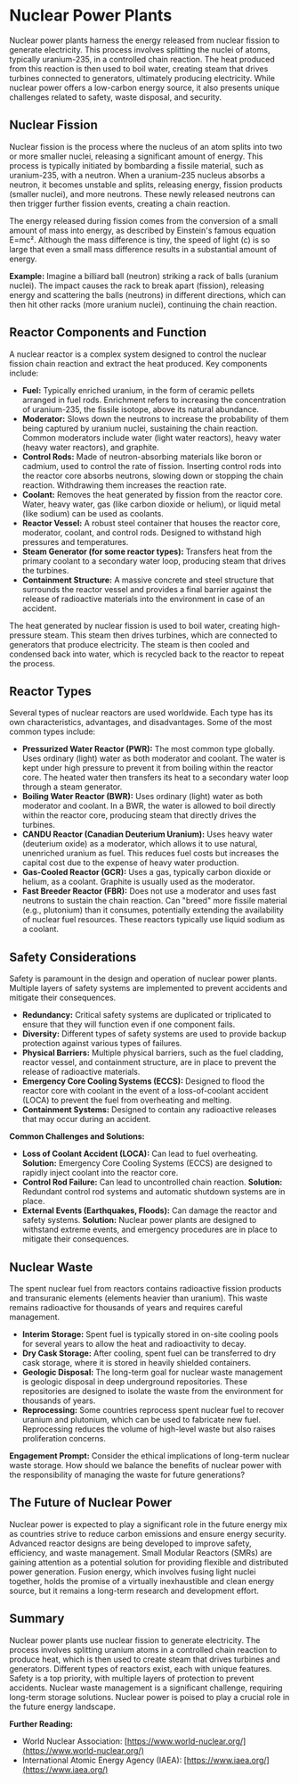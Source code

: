 # Nuclear Power Plants

Nuclear power plants harness the energy released from nuclear fission to generate electricity. This process involves splitting the nuclei of atoms, typically uranium-235, in a controlled chain reaction. The heat produced from this reaction is then used to boil water, creating steam that drives turbines connected to generators, ultimately producing electricity. While nuclear power offers a low-carbon energy source, it also presents unique challenges related to safety, waste disposal, and security.

## Nuclear Fission

Nuclear fission is the process where the nucleus of an atom splits into two or more smaller nuclei, releasing a significant amount of energy. This process is typically initiated by bombarding a fissile material, such as uranium-235, with a neutron. When a uranium-235 nucleus absorbs a neutron, it becomes unstable and splits, releasing energy, fission products (smaller nuclei), and more neutrons. These newly released neutrons can then trigger further fission events, creating a chain reaction.

The energy released during fission comes from the conversion of a small amount of mass into energy, as described by Einstein's famous equation E=mc². Although the mass difference is tiny, the speed of light (c) is so large that even a small mass difference results in a substantial amount of energy.

**Example:** Imagine a billiard ball (neutron) striking a rack of balls (uranium nuclei). The impact causes the rack to break apart (fission), releasing energy and scattering the balls (neutrons) in different directions, which can then hit other racks (more uranium nuclei), continuing the chain reaction.

## Reactor Components and Function

A nuclear reactor is a complex system designed to control the nuclear fission chain reaction and extract the heat produced. Key components include:

*   **Fuel:** Typically enriched uranium, in the form of ceramic pellets arranged in fuel rods. Enrichment refers to increasing the concentration of uranium-235, the fissile isotope, above its natural abundance.
*   **Moderator:** Slows down the neutrons to increase the probability of them being captured by uranium nuclei, sustaining the chain reaction. Common moderators include water (light water reactors), heavy water (heavy water reactors), and graphite.
*   **Control Rods:** Made of neutron-absorbing materials like boron or cadmium, used to control the rate of fission. Inserting control rods into the reactor core absorbs neutrons, slowing down or stopping the chain reaction. Withdrawing them increases the reaction rate.
*   **Coolant:** Removes the heat generated by fission from the reactor core. Water, heavy water, gas (like carbon dioxide or helium), or liquid metal (like sodium) can be used as coolants.
*   **Reactor Vessel:** A robust steel container that houses the reactor core, moderator, coolant, and control rods. Designed to withstand high pressures and temperatures.
*   **Steam Generator (for some reactor types):** Transfers heat from the primary coolant to a secondary water loop, producing steam that drives the turbines.
*   **Containment Structure:** A massive concrete and steel structure that surrounds the reactor vessel and provides a final barrier against the release of radioactive materials into the environment in case of an accident.

The heat generated by nuclear fission is used to boil water, creating high-pressure steam. This steam then drives turbines, which are connected to generators that produce electricity. The steam is then cooled and condensed back into water, which is recycled back to the reactor to repeat the process.

## Reactor Types

Several types of nuclear reactors are used worldwide. Each type has its own characteristics, advantages, and disadvantages. Some of the most common types include:

*   **Pressurized Water Reactor (PWR):** The most common type globally. Uses ordinary (light) water as both moderator and coolant. The water is kept under high pressure to prevent it from boiling within the reactor core. The heated water then transfers its heat to a secondary water loop through a steam generator.
*   **Boiling Water Reactor (BWR):** Uses ordinary (light) water as both moderator and coolant. In a BWR, the water is allowed to boil directly within the reactor core, producing steam that directly drives the turbines.
*   **CANDU Reactor (Canadian Deuterium Uranium):** Uses heavy water (deuterium oxide) as a moderator, which allows it to use natural, unenriched uranium as fuel. This reduces fuel costs but increases the capital cost due to the expense of heavy water production.
*   **Gas-Cooled Reactor (GCR):** Uses a gas, typically carbon dioxide or helium, as a coolant. Graphite is usually used as the moderator.
*   **Fast Breeder Reactor (FBR):** Does not use a moderator and uses fast neutrons to sustain the chain reaction. Can "breed" more fissile material (e.g., plutonium) than it consumes, potentially extending the availability of nuclear fuel resources. These reactors typically use liquid sodium as a coolant.

## Safety Considerations

Safety is paramount in the design and operation of nuclear power plants. Multiple layers of safety systems are implemented to prevent accidents and mitigate their consequences.

*   **Redundancy:** Critical safety systems are duplicated or triplicated to ensure that they will function even if one component fails.
*   **Diversity:** Different types of safety systems are used to provide backup protection against various types of failures.
*   **Physical Barriers:** Multiple physical barriers, such as the fuel cladding, reactor vessel, and containment structure, are in place to prevent the release of radioactive materials.
*   **Emergency Core Cooling Systems (ECCS):** Designed to flood the reactor core with coolant in the event of a loss-of-coolant accident (LOCA) to prevent the fuel from overheating and melting.
*   **Containment Systems:** Designed to contain any radioactive releases that may occur during an accident.

**Common Challenges and Solutions:**

*   **Loss of Coolant Accident (LOCA):** Can lead to fuel overheating. **Solution:** Emergency Core Cooling Systems (ECCS) are designed to rapidly inject coolant into the reactor core.
*   **Control Rod Failure:** Can lead to uncontrolled chain reaction. **Solution:** Redundant control rod systems and automatic shutdown systems are in place.
*   **External Events (Earthquakes, Floods):** Can damage the reactor and safety systems. **Solution:** Nuclear power plants are designed to withstand extreme events, and emergency procedures are in place to mitigate their consequences.

## Nuclear Waste

The spent nuclear fuel from reactors contains radioactive fission products and transuranic elements (elements heavier than uranium). This waste remains radioactive for thousands of years and requires careful management.

*   **Interim Storage:** Spent fuel is typically stored in on-site cooling pools for several years to allow the heat and radioactivity to decay.
*   **Dry Cask Storage:** After cooling, spent fuel can be transferred to dry cask storage, where it is stored in heavily shielded containers.
*   **Geologic Disposal:** The long-term goal for nuclear waste management is geologic disposal in deep underground repositories. These repositories are designed to isolate the waste from the environment for thousands of years.
*   **Reprocessing:** Some countries reprocess spent nuclear fuel to recover uranium and plutonium, which can be used to fabricate new fuel. Reprocessing reduces the volume of high-level waste but also raises proliferation concerns.

**Engagement Prompt:** Consider the ethical implications of long-term nuclear waste storage. How should we balance the benefits of nuclear power with the responsibility of managing the waste for future generations?

## The Future of Nuclear Power

Nuclear power is expected to play a significant role in the future energy mix as countries strive to reduce carbon emissions and ensure energy security. Advanced reactor designs are being developed to improve safety, efficiency, and waste management. Small Modular Reactors (SMRs) are gaining attention as a potential solution for providing flexible and distributed power generation. Fusion energy, which involves fusing light nuclei together, holds the promise of a virtually inexhaustible and clean energy source, but it remains a long-term research and development effort.

## Summary

Nuclear power plants use nuclear fission to generate electricity. The process involves splitting uranium atoms in a controlled chain reaction to produce heat, which is then used to create steam that drives turbines and generators. Different types of reactors exist, each with unique features. Safety is a top priority, with multiple layers of protection to prevent accidents. Nuclear waste management is a significant challenge, requiring long-term storage solutions. Nuclear power is poised to play a crucial role in the future energy landscape.

**Further Reading:**

*   World Nuclear Association: [https://www.world-nuclear.org/](https://www.world-nuclear.org/)
*   International Atomic Energy Agency (IAEA): [https://www.iaea.org/](https://www.iaea.org/)